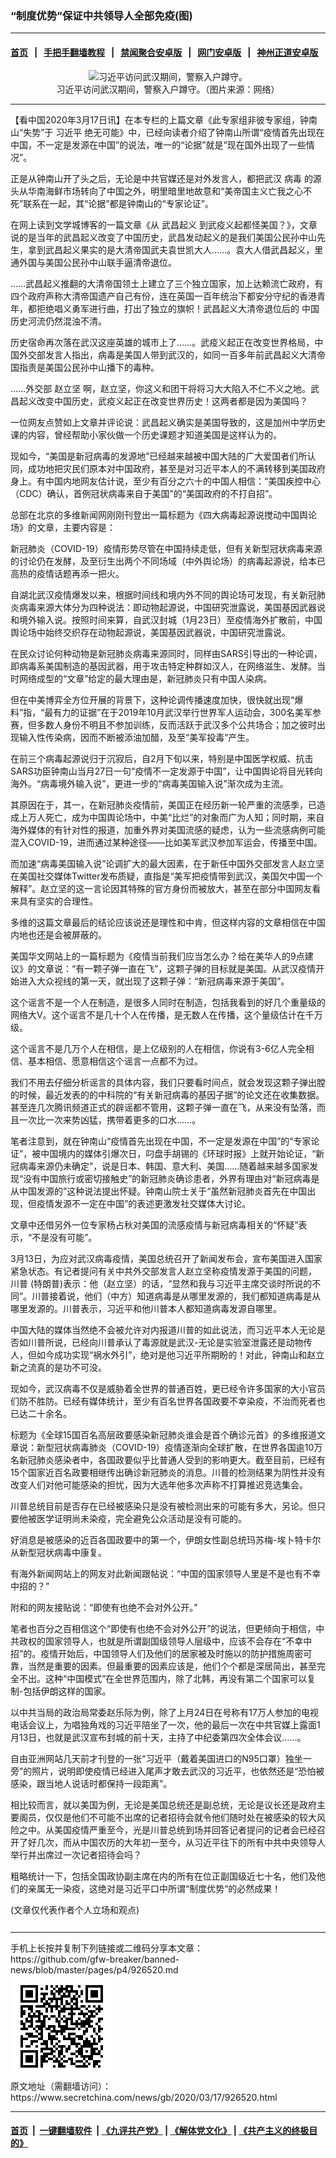 ### “制度优势”保证中共领导人全部免疫(图)
------------------------

#### [首页](https://github.com/gfw-breaker/banned-news/blob/master/README.md) &nbsp;&nbsp;|&nbsp;&nbsp; [手把手翻墙教程](https://github.com/gfw-breaker/guides/wiki) &nbsp;&nbsp;|&nbsp;&nbsp; [禁闻聚合安卓版](https://github.com/gfw-breaker/bn-android) &nbsp;&nbsp;|&nbsp;&nbsp; [网门安卓版](https://github.com/oGate2/oGate) &nbsp;&nbsp;|&nbsp;&nbsp; [神州正道安卓版](https://github.com/SzzdOgate/update) 



<div class="article_right" style="fone-color:#000">
 <p style="text-align: center;">
  <img alt="习近平访问武汉期间，警察入户蹲守。" src="//img3.secretchina.com/pic/2020/3-11/p2645201a855388100-ss.jpg" style="height:337px; width:600px"/>
  <br>
   习近平访问武汉期间，警察入户蹲守。（图片来源：网络）
   <span id="hideid" name="hideid" style="color:red;display:none;">
    <span href="https://www.secretchina.com">
    </span>
   </span>
  </br>
 </p>
 <div id="txt-mid1-t21-2017">
  

---


  </div>
 </div>
 <p>
  【看中国2020年3月17日讯】在本专栏的上篇文章《此专家组非彼专家组，钟南山“失势”于
  <span href="https://www.secretchina.com/news/gb/tag/习近平" target="_blank">
   习近平
  </span>
  绝无可能》中，已经向读者介绍了钟南山所谓“疫情首先出现在中国，不一定是发源在中国”的说法，唯一的“论据”就是“现在国外出现了一些情况”。
  <span id="hideid" name="hideid" style="color:red;display:none;">
   <span href="https://www.secretchina.com">
   </span>
  </span>
 </p>
 <p>
  正是从钟南山开了头之后，无论是中共官媒还是对外发言人，都把武汉
  <span href="https://www.secretchina.com/news/gb/tag/病毒" target="_blank">
   病毒
  </span>
  的源头从华南海鲜市场转向了中国之外，明里暗里地故意和“美帝国主义亡我之心不死”联系在一起，其“论据”都是钟南山的“专家论证”。
 </p>
 <p>
  在网上读到文学城博客的一篇文章《从
  <span href="https://www.secretchina.com/news/gb/tag/武昌起义" target="_blank">
   武昌起义
  </span>
  到武疫义起都怪美国？》，文章说的是当年的武昌起义改变了中国历史，武昌发动起义的是我们美国公民孙中山先生，拿到武昌起义果实的是大清帝国武夫袁世凯大人……。袁大人借武昌起义，里通外国与美国公民孙中山联手逼清帝退位。
 </p>
 <p>
  ……武昌起义推翻的大清帝国领土上建立了三个独立国家，加上达赖流亡政府，有四个政府声称大清帝国遗产自己有份，连在英国一百年统治下都安分守纪的香港青年，都拒绝唱义勇军进行曲，打出了独立的旗帜！武昌起义大清帝退位后的
  <span href="https://www.secretchina.com" target="_blank">
   中国
  </span>
  历史河流仍然混浊不清。
 </p>
 <p>
  历史宿命再次落在武汉这座英雄的城市上了……。武疫义起正在改变世界格局，中国外交部发言人指出，病毒是美国人带到武汉的，如同一百多年前武昌起义大清帝国指责是美国公民孙中山播下的毒种。
 </p>
 <p>
  ……外交部
  <span href="https://www.secretchina.com/news/gb/tag/赵立坚" target="_blank">
   赵立坚
  </span>
  啊，赵立坚，你这义和团干将将习大大陷入不仁不义之地。武昌起义改变中国历史，武疫义起正在改变世界历史！这两者都是因为美国吗？
 </p>
 <p>
  一位网友点赞如上文章并评论说：武昌起义确实是美国导致的，这是加州中学历史课的内容，曾经帮助小家伙做一个历史课题才知道美国是这样认为的。
 </p>
 <p>
  现如今，“美国是新冠病毒的发源地”已经越来越被中国大陆的广大爱国者们所认同，成功地把灾民们原本对中国政府，甚至是对习近平本人的不满转移到美国政府身上。有中国内地网友估计说，至少有百分之六十的中国人相信：“美国疾控中心（CDC）确认，首例冠状病毒来自于美国”的“美国政府的不打自招”。
 </p>
 <p>
  总部在北京的多维新闻网刚刚刊登出一篇标题为《四大病毒起源说搅动中国舆论场》的文章，主要内容是：
 </p>
 <p>
  新冠肺炎（COVID-19）疫情形势尽管在中国持续走低，但有关新型冠状病毒来源的讨论仍在发酵，及至衍生出两个不同场域（中外舆论场）的病毒起源说，给本已高热的疫情话题再添一把火。
 </p>
 <p>
  自湖北武汉疫情爆发以来，根据时间线和境内外不同的舆论场可发现，有关新冠肺炎病毒来源大体分为四种说法：即动物起源说，中国研究泄露说，美国基因武器说和境外输入说。按照时间来算，自武汉封城（1月23日）至疫情海外扩散前，中国舆论场中始终交织存在动物起源说，美国基因武器说，中国研究泄露说。
 </p>
 <p>
  在民众讨论何种动物是新冠肺炎病毒来源同时，同样由SARS引导出的一种论调，即病毒系美国制造的基因武器，用于攻击特定种群如汉人，在网络滋生、发酵。当时网络成型的“文章”给定的最大理由是，新冠肺炎只有中国人染病。
 </p>
 <p>
  但在中美博弈全方位开展的背景下，这种论调传播速度加快，很快就出现“爆料”指，“最有力的证据”在于2019年10月武汉举行世界军人运动会，300名美军参赛，但多数人身份不明且不参加训练，反而活跃于武汉多个公共场合；加之彼时出现输入性传染病，因而不断被添油加醋，及至“美军投毒”产生。
 </p>
 <p>
  在前三个病毒起源说归于沉寂后，自2月下旬以来，特别是中国医学权威、抗击SARS功臣钟南山当月27日一句“疫情不一定发源于中国”，让中国舆论将目光转向海外。“病毒境外输入说”，更进一步的“病毒美国输入说”渐次成为主流。
 </p>
 <p>
  其原因在于，其一，在新冠肺炎疫情前，美国正在经历新一轮严重的流感季，已造成上万人死亡，成为中国舆论场中，中美“比烂”的对象而广为人知；同时期，来自海外媒体的有针对性的报道，加重外界对美国流感的疑虑，认为一些流感病例可能混入COVID-19，进而通过某种途径——比如美军武汉参加军运会，传播至中国。
 </p>
 <p>
  而加速“病毒美国输入说”论调扩大的最大因素，在于新任中国外交部发言人赵立坚在美国社交媒体Twitter发布质疑，直指是“美军把疫情带到武汉，美国欠中国一个解释”。赵立坚的这一言论因其特殊的官方身份而被放大，甚至在部分中国网友看来具有坚实的合理性。
 </p>
 <p>
  多维的这篇文章最后的结论应该说还是理性和中肯，但这样内容的文章相信在中国内地也还是会被屏蔽的。
 </p>
 <p>
  美国华文网站上的一篇标题为《疫情当前我们应当怎么办？给在美华人的9点建议》的文章说：“有一颗子弹一直在飞”，这颗子弹的目标就是美国。从武汉疫情开始进入大众视线的第一天，就出现了这颗子弹：“新冠病毒来源于美国”。
 </p>
 <p>
  这个谣言不是一个人在制造，是很多人同时在制造，包括我看到的好几个重量级的网络大V。这个谣言不是几十个人在传播，是无数人在传播，这个量级估计在千万级。
 </p>
 <center>
  <div style="max-width: 632px;height:180px; display: none; text-align: center; margin: 0 auto; overflow: hidden;overflow-x: hidden;">
   <div id="taboola-midarticle-thumbnails" style="max-width: 632px;height:180px;overflow: hidden;overflow-x: hidden;">
   </div>
  </div>
  <div>
   <ins class="adsbygoogle" data-ad-client="ca-pub-1276641434651360" data-ad-format="fluid" data-ad-layout="in-article" data-ad-slot="5164544770" style="display:block; text-align:center;">
   </ins>
  </div>
 </center>
 <p>
  这个谣言不是几万个人在相信，是上亿级别的人在相信，你说有3-6亿人完全相信、基本相信、愿意相信这个谣言一点都不为过。
 </p>
 <p>
  我们不用去仔细分析谣言的具体内容，我们只要看时间点，就会发现这颗子弹出膛的时候，最近发表的的中科院的“有关新冠病毒的基因子据”的论文还在收集数据。甚至连几次腾讯频道正式的辟谣都不管用，这颗子弹一直在飞，从来没有坠落，而且一次比一次来势凶猛，携带着更多的口水……。
 </p>
 <p>
  笔者注意到，就在钟南山“疫情首先出现在中国，不一定是发源在中国”的“专家论证”，被中国境内的媒体引爆次日，叼盘手胡锡的《环球时报》上就开始论证，“新冠病毒来源仍未确定”，说是日本、韩国、意大利、美国……随着越来越多国家发现“没有中国旅行或密切接触史”的新冠肺炎确诊患者，外界有理由对“新冠病毒是从中国发源的”这种说法提出怀疑。钟南山院士关于“虽然新冠肺炎首先在中国出现，但疫情发源不一定在中国”的表述更激发社交媒体大讨论。
 </p>
 <p>
  文章中还借另外一位专家杨占秋对美国的流感疫情与新冠病毒相关的“怀疑”表示，“不是没有可能”。
 </p>
 <p>
  3月13日，为应对武汉病毒疫情，美国总统召开了新闻发布会，宣布美国进入国家紧急状态。有记者提问有关中共外交部发言人赵立坚称疫情发源于美国的问题，
  <span href="https://www.secretchina.com/news/gb/tag/川普" target="_blank">
   川普
  </span>
  (特朗普)表示：他（赵立坚）的话，“显然和我与习近平主席交谈时所说的不同”。川普接着说，他们（中方）知道病毒是从哪里发源的，我们都知道病毒是从哪里发源的。川普表示，习近平和他川普本人都知道病毒发源自哪里。
 </p>
 <p>
  中国大陆的媒体当然绝不会被允许对内报道川普的如此说法，而习近平本人无论是否如川普所说，已经向川普承认了毒源就是武汉-无论是实验室泄露还是动物传人，但如今成功实现“祸水外引”，绝对是他习近平所期盼的！对此，钟南山和赵立新之流真的是功不可没。
 </p>
 <center>
  <ins class="adsbygoogle" data-ad-client="ca-pub-1276641434651360" data-ad-format="fluid" data-ad-layout="in-article" data-ad-slot="3646767294" style="display:block; text-align:center;">
  </ins>
 </center>
 <p>
  现如今，武汉病毒不仅是威胁着全世界的普通百姓，更已经令许多国家的大小官员们防不胜防。已经有媒体统计，至少有百名世界各国政要不幸染疫，不治而死者也已达二十余名。
 </p>
 <p>
  标题为《全球15国百名高层政要感染新冠肺炎谁会是首个确诊元首》的多维报道文章说：新型冠状病毒肺炎（COVID-19）疫情逐渐向全球扩散，在世界各国逾10万名新冠肺炎感染者中，各国政要似乎比普通人受到的影响更大。截至目前，已经有15个国家近百名政要相继传出确诊新冠肺炎的消息。川普的检测结果为阴性并没有改变人们对他可能感染的担忧，因为大选年他多次声称不打算推迟竞选集会。
 </p>
 <p>
  川普总统目前是否存在已经被感染只是没有被检测出来的可能有多大，另论。但只要他被医学证明尚未染疫，完全避免公众活动是没有可能的。
 </p>
 <p>
  好消息是被感染的近百各国政要中的第一个，伊朗女性副总统玛苏梅-埃卜特卡尔从新型冠状病毒中康复。
 </p>
 <p>
  有海外新闻网站上的网友对此新闻跟帖说：“中国的国家领导人里是不是也有不幸中招的？”
 </p>
 <p>
  附和的网友接贴说：“即使有也绝不会对外公开。”
 </p>
 <p>
  笔者也百分之百相信这个“即使有也绝不会对外公开”的说法，但更倾向于相信，中共政权的国家领导人，也就是所谓副国级领导人层级中，应该不会存在“不幸中招”的。疫情开始后，中国领导人们及他们的居家被及时施以的防护措施周密可靠，当然是重要的因素。但最重要的因素应该是，他们个个都是深居简出，甚至完全不出。这种“中国模式”在全世界范围内，除了北韩，再没有第二个国家可以复制-包括伊朗这样的国家。
 </p>
 <p>
  以中共当局的政治局常委赵乐际为例，除了上月24日在号称有17万人参加的电视电话会议上，为唱独角戏的习近平陪坐了一次，他的最后一次在中共官媒上露面1月13日，也就是武汉宣布封城的前十天，主持了中纪委第四次全体会议……。
 </p>
 <p>
  自由亚洲网站几天前才刊登的一张“习近平（戴着美国进口的N95口罩）独坐一旁”的照片，说明即使疫情已经进入尾声才敢去武汉的习近平，也依然还是“恐怕被感染，跟当地人说话时都保持一段距离”。
 </p>
 <p>
  相比较而言，就以美国为例，无论是美国总统还是副总统，无论是议长还是政府主要阁员，仅仅是他们不可能不出席的记者招待会就令他们随时处在被感染的较大风险之中。从美国疫情严重至今，光是川普总统到场并回答记者提问的记者会已经召开了好几次，而从中国农历的大年初一至今，从习近平往下的所有中共中央领导人举行并出席过一次记者招待会吗？
 </p>
 <p>
  粗略统计一下，包括全国政协副主席在内的所有在位正副国级近七十名，他们及他们的亲属无一染疫，这绝对是习近平口中所谓“制度优势“的必然成果！
 </p>
 (文章仅代表作者个人立场和观点)
 <center>
  <div>
   <div id="txt-mid2-t22-2017" style="display: block;  max-height: 351px;  overflow: hidden;">
    <div id="SC-21xxx">
    </div>
    <ins class="adsbygoogle" data-ad-client="ca-pub-1276641434651360" data-ad-format="auto" data-ad-slot="4301710469" data-full-width-responsive="true" style="display:block">
    </ins>
   </div>
  </div>
 </center>
 <div style="padding-top:12px;">
 </div>
</div>

<hr/>
手机上长按并复制下列链接或二维码分享本文章：<br/>
https://github.com/gfw-breaker/banned-news/blob/master/pages/p4/926520.md <br/>
<a href='https://github.com/gfw-breaker/banned-news/blob/master/pages/p4/926520.md'><img src='https://github.com/gfw-breaker/banned-news/blob/master/pages/p4/926520.md.png'/></a> <br/>
原文地址（需翻墙访问）：https://www.secretchina.com/news/gb/2020/03/17/926520.html


------------------------
#### [首页](https://github.com/gfw-breaker/banned-news/blob/master/README.md) &nbsp;|&nbsp; [一键翻墙软件](https://github.com/gfw-breaker/nogfw/blob/master/README.md) &nbsp;| [《九评共产党》](https://github.com/gfw-breaker/9ping.md/blob/master/README.md#九评之一评共产党是什么) | [《解体党文化》](https://github.com/gfw-breaker/jtdwh.md/blob/master/README.md) | [《共产主义的终极目的》](https://github.com/gfw-breaker/gczydzjmd.md/blob/master/README.md)


<img src='http://gfw-breaker.win/banned-news/pages/p4/926520.md' width='0px' height='0px'/>